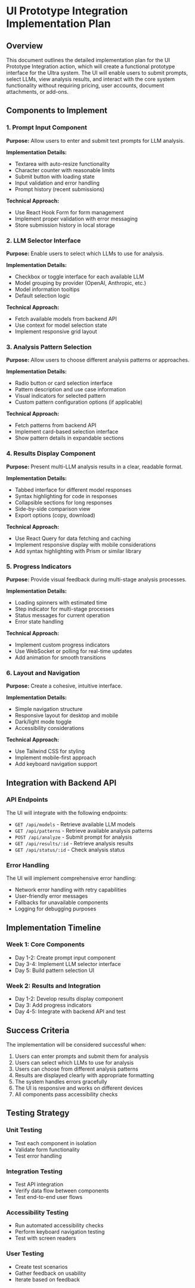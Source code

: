 # UI Prototype Integration Implementation Plan

## Overview

This document outlines the detailed implementation plan for the UI Prototype Integration action, which will create a functional prototype interface for the Ultra system. The UI will enable users to submit prompts, select LLMs, view analysis results, and interact with the core system functionality without requiring pricing, user accounts, document attachments, or add-ons.

## Components to Implement

### 1. Prompt Input Component

**Purpose:** Allow users to enter and submit text prompts for LLM analysis.

**Implementation Details:**

- Textarea with auto-resize functionality
- Character counter with reasonable limits
- Submit button with loading state
- Input validation and error handling
- Prompt history (recent submissions)

**Technical Approach:**

- Use React Hook Form for form management
- Implement proper validation with error messaging
- Store submission history in local storage

### 2. LLM Selector Interface

**Purpose:** Enable users to select which LLMs to use for analysis.

**Implementation Details:**

- Checkbox or toggle interface for each available LLM
- Model grouping by provider (OpenAI, Anthropic, etc.)
- Model information tooltips
- Default selection logic

**Technical Approach:**

- Fetch available models from backend API
- Use context for model selection state
- Implement responsive grid layout

### 3. Analysis Pattern Selection

**Purpose:** Allow users to choose different analysis patterns or approaches.

**Implementation Details:**

- Radio button or card selection interface
- Pattern description and use case information
- Visual indicators for selected pattern
- Custom pattern configuration options (if applicable)

**Technical Approach:**

- Fetch patterns from backend API
- Implement card-based selection interface
- Show pattern details in expandable sections

### 4. Results Display Component

**Purpose:** Present multi-LLM analysis results in a clear, readable format.

**Implementation Details:**

- Tabbed interface for different model responses
- Syntax highlighting for code in responses
- Collapsible sections for long responses
- Side-by-side comparison view
- Export options (copy, download)

**Technical Approach:**

- Use React Query for data fetching and caching
- Implement responsive display with mobile considerations
- Add syntax highlighting with Prism or similar library

### 5. Progress Indicators

**Purpose:** Provide visual feedback during multi-stage analysis processes.

**Implementation Details:**

- Loading spinners with estimated time
- Step indicator for multi-stage processes
- Status messages for current operation
- Error state handling

**Technical Approach:**

- Implement custom progress indicators
- Use WebSocket or polling for real-time updates
- Add animation for smooth transitions

### 6. Layout and Navigation

**Purpose:** Create a cohesive, intuitive interface.

**Implementation Details:**

- Simple navigation structure
- Responsive layout for desktop and mobile
- Dark/light mode toggle
- Accessibility considerations

**Technical Approach:**

- Use Tailwind CSS for styling
- Implement mobile-first approach
- Add keyboard navigation support

## Integration with Backend API

### API Endpoints

The UI will integrate with the following endpoints:

- `GET /api/models` - Retrieve available LLM models
- `GET /api/patterns` - Retrieve available analysis patterns
- `POST /api/analyze` - Submit prompt for analysis
- `GET /api/results/:id` - Retrieve analysis results
- `GET /api/status/:id` - Check analysis status

### Error Handling

The UI will implement comprehensive error handling:

- Network error handling with retry capabilities
- User-friendly error messages
- Fallbacks for unavailable components
- Logging for debugging purposes

## Implementation Timeline

### Week 1: Core Components

- Day 1-2: Create prompt input component
- Day 3-4: Implement LLM selector interface
- Day 5: Build pattern selection UI

### Week 2: Results and Integration

- Day 1-2: Develop results display component
- Day 3: Add progress indicators
- Day 4-5: Integrate with backend API and test

## Success Criteria

The implementation will be considered successful when:

1. Users can enter prompts and submit them for analysis
2. Users can select which LLMs to use for analysis
3. Users can choose from different analysis patterns
4. Results are displayed clearly with appropriate formatting
5. The system handles errors gracefully
6. The UI is responsive and works on different devices
7. All components pass accessibility checks

## Testing Strategy

### Unit Testing

- Test each component in isolation
- Validate form functionality
- Test error handling

### Integration Testing

- Test API integration
- Verify data flow between components
- Test end-to-end user flows

### Accessibility Testing

- Run automated accessibility checks
- Perform keyboard navigation testing
- Test with screen readers

### User Testing

- Create test scenarios
- Gather feedback on usability
- Iterate based on feedback
